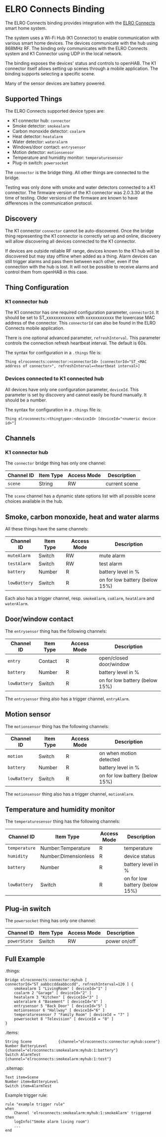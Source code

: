 # ELRO Connects Binding

The ELRO Connects binding provides integration with the [ELRO Connects](https://www.elro.eu/en/smart-home) smart home system.

The system uses a Wi-Fi Hub (K1 Connector) to enable communication with various smart home devices.
The devices communicate with the hub using 868MHz RF.
The binding only communicates with the ELRO Connects system and K1 Connector using UDP in the local network.

The binding exposes the devices' status and controls to openHAB.
The K1 connector itself allows setting up scenes through a mobile application.
The binding supports selecting a specific scene.

Many of the sensor devices are battery powered.

## Supported Things

The ELRO Connects supported device types are:

* K1 connector hub: `connector`
* Smoke detector: `smokealarm`
* Carbon monoxide detector: `coalarm`
* Heat detector: `heatalarm`
* Water detector: `wateralarm`
* Windows/door contact: `entrysensor`
* Motion detector: `motionsensor`
* Temperature and humidity monitor: `temperaturesensor`
* Plug-in switch: `powersocket`

The `connector` is the bridge thing.
All other things are connected to the bridge.

Testing was only done with smoke and water detectors connected to a K1 connector.
The firmware version of the K1 connector was 2.0.3.30 at the time of testing.
Older versions of the firmware are known to have differences in the communication protocol.

## Discovery

The K1 connector `connector` cannot be auto-discovered.
Once the bridge thing representing the K1 connector is correctly set up and online, discovery will allow discovering all devices connected to the K1 connector.

If devices are outside reliable RF range, devices known to the K1 hub will be discovered but may stay offline when added as a thing.
Alarm devices can still trigger alarms and pass them between each other, even if the connection with the hub is lost.
It will not be possible to receive alarms and control them from openHAB in this case.

## Thing Configuration

### K1 connector hub

The K1 connector has one required configuration parameter, `connectorId`.
It should be set to ST_xxxxxxxxxxxx with xxxxxxxxxxxx the lowercase MAC address of the connector.
This `connectorId` can also be found in the ELRO Connects mobile application.
                    
There is one optional advanced parameter, `refreshInterval`.
This parameter controls the connection refresh heartbeat interval.
The default is 60s.

The syntax for configuration in a `.things` file is:

```
Thing elroconnects:connector:<connectorId> [connectorId="ST_<MAC address of connector>", refreshInterval=<heartbeat interval>]
```

### Devices connected to K1 connected hub

All devices have only one configuration parameter, `deviceId`.
This parameter is set by discovery and cannot easily be found manually.
It should be a number.

The syntax for configuration in a `.things` file is:

```
Thing elroconnects:<thingtype>:<deviceId> [deviceId="<numeric device id>"]
```

## Channels

### K1 connector hub

The `connector` bridge thing has only one channel:

| Channel ID         | Item Type            | Access Mode | Description                                        |
|--------------------|----------------------|-------------|----------------------------------------------------|
| `scene`            | String               | RW          | current scene                                      |

The `scene` channel has a dynamic state options list with all possible scene choices available in the hub.

## Smoke, carbon monoxide, heat and water alarms

All these things have the same channels:

| Channel ID         | Item Type            | Access Mode | Description                                        |
|--------------------|----------------------|-------------|----------------------------------------------------|
| `muteAlarm`        | Switch               | RW          | mute alarm                                         |
| `testAlarm`        | Switch               | RW          | test alarm                                         |
| `battery`          | Number               | R           | battery level in %                                 |
| `lowBattery`       | Switch               | R           | on for low battery (below 15%)                     |

Each also has a trigger channel, resp. `smokeAlarm`, `coAlarm`, `heatAlarm` and `waterAlarm`.

## Door/window contact

The `entrysensor` thing has the following channels:

| Channel ID         | Item Type            | Access Mode | Description                                        |
|--------------------|----------------------|-------------|----------------------------------------------------|
| `entry`            | Contact              | R           | open/closed door/window                            |
| `battery`          | Number               | R           | battery level in %                                 |
| `lowBattery`       | Switch               | R           | on for low battery (below 15%)                     |

The `entrysensor` thing also has a trigger channel, `entryAlarm`.

## Motion sensor

The `motionsensor` thing has the following channels:

| Channel ID         | Item Type            | Access Mode | Description                                        |
|--------------------|----------------------|-------------|----------------------------------------------------|
| `motion`           | Switch               | R           | on when motion detected                            |
| `battery`          | Number               | R           | battery level in %                                 |
| `lowBattery`       | Switch               | R           | on for low battery (below 15%)                     |

The `motionsensor` thing also has a trigger channel, `motionAlarm`.

## Temperature and humidity monitor

The `temperaturesensor` thing has the following channels:

| Channel ID         | Item Type            | Access Mode | Description                                        |
|--------------------|----------------------|-------------|----------------------------------------------------|
| `temperature`      | Number:Temperature   | R           | temperature                                        |
| `humidity`         | Number:Dimensionless | R           | device status                                      |
| `battery`          | Number               | R           | battery level in %                                 |
| `lowBattery`       | Switch               | R           | on for low battery (below 15%)                     |

## Plug-in switch

The `powersocket` thing has only one channel:

| Channel ID         | Item Type            | Access Mode | Description                                        |
|--------------------|----------------------|-------------|----------------------------------------------------|
| `powerState`       | Switch               | RW          | power on/off                                       |


## Full Example

.things:

```
Bridge elroconnects:connector:myhub [ connectorId="ST_aabbccddaabbccdd", refreshInterval=120 ] {
    smokealarm 1 "LivingRoom" [ deviceId="1" ]
    coalarm 2 "Garage" [ deviceId="2" ]
    heatalarm 3 "Kitchen" [ deviceId="3" ]
    wateralarm 4 "Basement" [ deviceId="4" ]
    entrysensor 5 "Back Door" [ deviceId="5" ]
    motionsensor 6 "Hallway" [ deviceId="6" ]
    temperaturesensor 7 "Family Room" [ deviceId = "7" ]
    powersocket 8 "Television" [ deviceId = "8" ]
}
```

.items:

```
String Scene            {channel="elroconnects:connector:myhub:scene"}
Number BatteryLevel     {channel="elroconnects:smokealarm:myhub:1:battery"}
Switch AlarmTest        {channel="elroconnects:smokealarm:myhub:1:test"}
```

.sitemap:

```
Text item=Scene
Number item=BatteryLevel
Switch item=AlarmTest
```

Example trigger rule:

```
rule "example trigger rule"
when
    Channel 'elroconnects:smokealarm:myhub:1:smokeAlarm' triggered
then
    logInfo("Smoke alarm living room")
    ...
end
```


